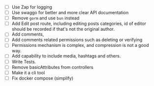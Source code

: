 - [ ] Use Zap for logging
- [ ] Use swaggo for better and more clear API documentation
- [ ] Remove `gorm` and use `bun` instead
- [ ] Add Edit post route, including editing posts categories, id of editor should be recorded if that's not the original author.
- [ ] Add comments, 
- [ ] Add comments related permissions such as deleting or verifying
- [ ] Permissions mechanism is complex, and compression is not a good way.
- [ ] Add capability to include media, hashtags and others.
- [ ] Write Tests.
- [ ] Remove basicAttributes from controllers
- [ ] Make it a cli tool
- [ ] Fix docker compose (simplify)
